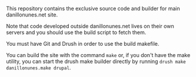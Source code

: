 This repository contains the exclusive source code and builder for main danillonunes.net site.

Note that code developed outside danillonunes.net lives on their own servers and you should use the build script to fetch them.

You must have Git and Drush in order to use the build makefile.

You can build the site with the command `make` or, if you don't have the make utility, you can start the drush make builder directly by running `drush make danillonunes.make drupal`.
